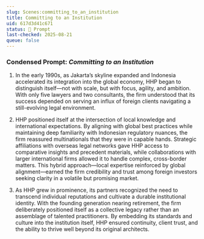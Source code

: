 ```yaml
---
slug: Scenes:committing_to_an_institution
title: Committing to an Institution
uid: 617d3d41c671
status: 💬 Prompt
last-checked: 2025-08-21
queue: false
---
```



### Condensed Prompt: _Committing to an Institution_

1. In the early 1990s, as Jakarta’s skyline expanded and Indonesia accelerated its integration into the global economy, HHP began to distinguish itself—not with scale, but with focus, agility, and ambition. With only five lawyers and two consultants, the firm understood that its success depended on serving an influx of foreign clients navigating a still-evolving legal environment.

2. HHP positioned itself at the intersection of local knowledge and international expectations. By aligning with global best practices while maintaining deep familiarity with Indonesian regulatory nuances, the firm reassured multinationals that they were in capable hands. Strategic affiliations with overseas legal networks gave HHP access to comparative insights and precedent materials, while collaborations with larger international firms allowed it to handle complex, cross-border matters. This hybrid approach—local expertise reinforced by global alignment—earned the firm credibility and trust among foreign investors seeking clarity in a volatile but promising market.

3. As HHP grew in prominence, its partners recognized the need to transcend individual reputations and cultivate a durable institutional identity. With the founding generation nearing retirement, the firm deliberately positioned itself as a collective legacy rather than an assemblage of talented practitioners. By embedding its standards and culture into the institution itself, HHP ensured continuity, client trust, and the ability to thrive well beyond its original architects.

